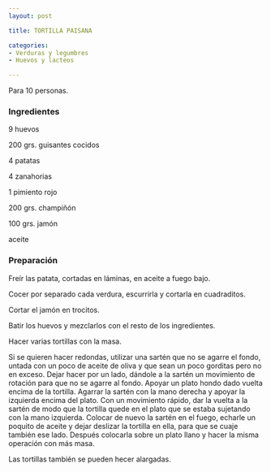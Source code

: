 ```yaml
---
layout: post

title: TORTILLA PAISANA

categories:
- Verduras y legumbres
- Huevos y lacteos

---
```

Para 10 personas.

<h3>Ingredientes</h3>

9 huevos

200 grs. guisantes cocidos

4 patatas

4 zanahorias

1 pimiento rojo

200 grs. champiñón

100 grs.  jamón

aceite

<h3>Preparación</h3>

Freír las patata, cortadas en láminas, en aceite a fuego bajo.

Cocer por separado cada verdura, escurrirla y cortarla en cuadraditos.

Cortar el jamón en trocitos.

Batir los huevos y mezclarlos con el resto de los ingredientes.

Hacer varias tortillas con la masa.

Si se quieren hacer redondas, utilizar una sartén que no se agarre el fondo, untada con un poco de aceite de oliva y que sean un poco gorditas pero no en exceso. Dejar hacer por un lado, dándole a la sartén un movimiento de rotación para que no se agarre al fondo. Apoyar un plato hondo dado vuelta encima de la tortilla. Agarrar la sartén con la mano derecha y apoyar la izquierda encima del plato. Con un movimiento rápido, dar la vuelta a la sartén de modo que la tortilla quede en el plato que se estaba sujetando con la mano izquierda. Colocar de nuevo la sartén en el fuego, echarle un poquito de aceite y dejar deslizar la tortilla en ella, para que se cuaje también ese lado. Después colocarla sobre un plato llano y hacer la misma operación con más masa.

Las tortillas también se pueden hecer alargadas.